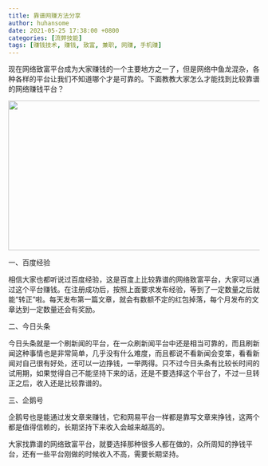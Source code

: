 ```yaml
---
title: 靠谱网赚方法分享
author: huhansome
date: 2021-05-25 17:38:00 +0800
categories: [流弊技能]
tags: [赚钱技术, 赚钱, 致富, 兼职, 网赚, 手机赚]
---
```




现在网络致富平台成为大家赚钱的一个主要地方之一了，但是网络中鱼龙混杂，各种各样的平台让我们不知道哪个才是可靠的。下面教教大家怎么才能找到比较靠谱的网络赚钱平台？

<img src="http://www.jinduoxia.com.cn/d/file/2020-02-21/8ac3fa978ce806aab57cb5da4a8ac2e2.jpg" style="width: 600px; height: 300px;"/>

一、百度经验

相信大家也都听说过百度经验，这是百度上比较靠谱的网络致富平台，大家可以通过这个平台赚钱。在注册成功后，按照上面要求发布经验，等到了一定数量之后就能“转正”啦。每天发布第一篇文章，就会有数额不定的红包掉落，每个月发布的文章达到一定数量还会有奖励。

二、今日头条

今日头条就是一个刷新闻的平台，在一众刷新闻平台中还是相当可靠的，而且刷新闻这种事情也是非常简单，几乎没有什么难度，而且都说不看新闻会变笨，看看新闻对自己很有好处，还可以一边挣钱，一举两得。只不过今日头条有比较长时间的试用期，如果觉得自己不能坚持下来的话，还是不要选择这个平台了，不过一旦转正之后，收入还是比较靠谱的。

三、企鹅号

企鹅号也是能通过发文章来赚钱，它和网易平台一样都是靠写文章来挣钱，这两个都是值得信赖的，长期坚持下来收入会越来越高的。

大家找靠谱的网络致富平台，就要选择那种很多人都在做的，众所周知的挣钱平台，还有一些平台刚做的时候收入不高，需要长期坚持。
